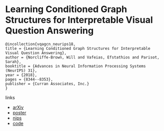 # Learning Conditioned Graph Structures for Interpretable Visual Question Answering

```
@incollection{vqagcn_neurips18,
title = {Learning Conditioned Graph Structures for Interpretable Visual Question Answering},
author = {Norcliffe-Brown, Will and Vafeias, Efstathios and Parisot, Sarah},
booktitle = {Advances in Neural Information Processing Systems (NeurIPS) 31},
year = {2018},
pages = {8344--8353},
publisher = {Curran Associates, Inc.}
}
```

links
- [arXiv](https://arxiv.org/abs/1806.07243)
- [poster](https://github.com/aimbrain/vqa-project/blob/master/poster.pdf)
- [nips](https://nips.cc/Conferences/2018/Schedule?showEvent=11797)
- [code](https://github.com/aimbrain/vqa-project)
